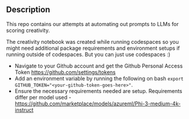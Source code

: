 ## Description

This repo contains our attempts at automating out prompts to LLMs for scoring creativity.

The creativity notebook was created while running codespaces so you might need additional package requirements and environment setups if running outside of codespaces.
But you can just use codespaces :) 

- Navigate to your Github account and get the Github Personal Access Token https://github.com/settings/tokens
- Add an environment variable by running the following on bash `export GITHUB_TOKEN="<your-github-token-goes-here>"`.
- Ensure the necessary requirements needed are setup. Requirements differ per model used - https://github.com/marketplace/models/azureml/Phi-3-medium-4k-instruct

